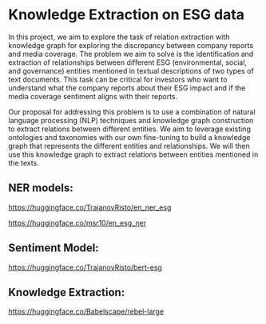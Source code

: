 # Knowledge Extraction on ESG data

In this project, we aim to explore the task of relation extraction with knowledge graph for exploring the discrepancy between company reports and media coverage. The problem we aim to solve is the identification and extraction of relationships between different ESG (environmental, social, and governance) entities mentioned in textual descriptions of two types of text documents. This task can be critical for investors who want to understand what the company reports about their ESG impact and if the  media coverage sentiment aligns with their reports.

Our proposal for addressing this problem is to use a combination of natural language processing (NLP) techniques and knowledge graph construction to extract relations between different entities. We aim to leverage existing ontologies and taxonomies with our own fine-tuning to build a knowledge graph that represents the different entities and relationships. We will then use this knowledge graph to extract relations between entities mentioned in the texts.

## NER models:

https://huggingface.co/TrajanovRisto/en_ner_esg

https://huggingface.co/msr10/en_esg_ner

## Sentiment Model:

https://huggingface.co/TrajanovRisto/bert-esg

## Knowledge Extraction:

https://huggingface.co/Babelscape/rebel-large


